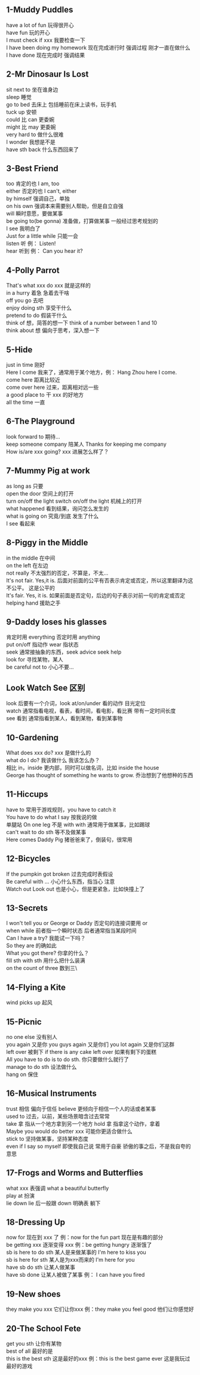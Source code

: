 ## 1-Muddy Puddles

have a lot of fun 玩得很开心\
have fun  玩的开心\
I must check if xxx 我要检查一下\
I have been doing my homework 现在完成进行时 强调过程 刚才一直在做什么\
I have done 现在完成时 强调结果

## 2-Mr Dinosaur Is Lost

sit next to 坐在谁身边\
sleep 睡觉\
go to bed 去床上 包括睡前在床上读书，玩手机\
tuck up 安顿\
could 比 can 更委婉\
might 比 may 更委婉\
very hard to 做什么很难\
I wonder 我想是不是\
have sth back 什么东西回来了

## 3-Best Friend

too 肯定的也 I am, too\
either 否定的也 I can't, either\
by himself 强调自己，单独\
on his own 强调本来需要别人帮助，但是自立自强\
will 瞬时意愿，要做某事\
be going to(be gonna) 准备做，打算做某事 一般经过思考规划的\
I see 我明白了\
Just for a little while 只能一会\
listen 听 例： Listen!\
hear 听到 例： Can you hear it?

## 4-Polly Parrot

That's what xxx do xxx 就是这样的\
in a hurry 着急 急着去干啥\
off you go 去吧\
enjoy doing sth 享受干什么\
pretend to do 假装干什么\
think of 想，简答的想一下 think of a number between 1 and 10\
think about 想 偏向于思考，深入想一下

## 5-Hide
just in time 刚好\
Here I come 我来了，通常用于某个地方，例： Hang Zhou here I come.\
come here 距离比较近\
come over here 过来，距离相对远一些\
a good place to 干 xxx 的好地方\
all the time 一直

## 6-The Playground

look forward to 期待...\
keep someone company 陪某人 Thanks for keeping me company\
How is/are xxx going? xxx 进展怎么样了？

## 7-Mummy Pig at work

as long as 只要\
open the door 空间上的打开\
turn on/off the light switch on/off the light 机械上的打开\
what happened 看到结果，询问怎么发生的\
what is going on 究竟/到底 发生了什么\
I see 看起来

## 8-Piggy in the Middle

in the middle 在中间\
on the left 在左边\
not really 不太强烈的否定，不算是，不太...\
It's not fair. Yes,it is. 后面对前面的公平有否表示肯定或否定，所以这里翻译为这不公平。 这是公平的\
It's fair. Yes, it is. 如果前面是否定句，后边的句子表示对前一句的肯定或否定\
helping hand 援助之手

## 9-Daddy loses his glasses

肯定时用 everything 否定时用 anything\
put on/off 指动作 wear 指状态\
seek 通常接抽象的东西，seek advice seek help\
look for 寻找某物，某人\
be careful not to 小心不要...

## Look Watch See 区别

look 后要有一个介词，look at/on/under 看的动作 目光定位\
watch 通常指看电视，看表，看时间，看电影，看比赛 带有一定时间长度\
see 看到 通常指看到某人，看到某物，看到某事物
## 10-Gardening

What does xxx do? xxx 是做什么的\
what do I do? 我该做什么 我该怎么办？\
相比 in，inside 更内部，同时可以做名词，比如 inside the house\
George has thought of something he wants to grow. 乔治想到了他想种的东西

## 11-Hiccups

have to 常用于游戏规则，you have to catch it\
You have to do what I say 按我说的做\
单腿站 On one leg 不是 with with 通常用于做某事，比如踢球\
can't wait to do sth 等不及做某事\
Here comes Daddy Pig 猪爸爸来了，倒装句，很常用

## 12-Bicycles

If the pumpkin got broken 过去完成时表假设\
Be careful with ... 小心什么东西，指当心 注意\
Watch out Look out 也是小心，但是更紧急，比如快撞上了

## 13-Secrets

I won't tell you or George or Daddy 否定句的连接词要用 or\
when while 前者指一个瞬时状态 后者通常指当某段时间\
Can I have a try? 我能试一下吗？\
So they are 的确如此\
What you got there? 你拿的什么？\
fill sth with sth 用什么把什么装满\
on the count of three 数到三\

## 14-Flying a Kite

wind picks up 起风

## 15-Picnic

no one else 没有别人\
you again 又是你 you guys again 又是你们 you lot again 又是你们这群\
left over 被剩下 if there is any cake left over 如果有剩下的蛋糕\
All you have to do is to do sth. 你只要做什么就行了\
manage to do sth 设法做什么\
hang on 保住

## 16-Musical Instruments

trust 相信 偏向于信任 believe 更倾向于相信一个人的话或者某事\
used to 过去，以前，某些场景暗含过去常常\
take 拿 指从一个地方拿到另一个地方 hold 拿 指拿这个动作，拿着\
Maybe you would do better xxx 可能你更适合做什么\
stick to 坚持做某事，坚持某种态度\
even if I say so myself 即使我自己说 常用于自豪 骄傲的事之后，不是我自夸的意思

## 17-Frogs and Worms and Butterflies

what xxx 表强调 what a beautiful butterfly\
play at 扮演\
lie down lie 后一般跟 down 明确表 躺下

## 18-Dressing Up

now for 现在到 xxx 了 例：now for the fun part 现在是有趣的部分\
be getting xxx 逐渐变得 xxx 例：be getting hungry 逐渐饿了\
sb is here to do sth 某人是来做某事的 I'm here to kiss you\
sb is here for sth 某人是为xxx而来的 I'm here for you\
have sb do sth 让某人做某事\
have sb done 让某人被做了某事 例： I can have you fired

## 19-New shoes

they make you xxx 它们让你xxx 例：they make you feel good 他们让你感觉好

## 20-The School Fete

get you sth 让你有某物\
best of all 最好的是\
this is the best sth 这是最好的xxx 例：this is the best game ever 这是我玩过最好的游戏